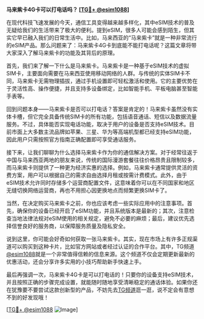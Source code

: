 **马来紫卡4G卡可以打电话吗？ [[TG💪+ @esim1088](https://t.me/s/esim1088)]**

在现代科技飞速发展的今天，通信工具变得越来越多样化，其中eSIM技术的普及无疑给我们的生活带来了极大的便利。提到eSIM，很多人可能会感到陌生，但其实它早已融入我们的日常生活中。比如，马来西亚的“马来紫卡”就是一种非常流行的eSIM产品。那么问题来了：马来紫卡4G卡到底能不能打电话呢？这篇文章将带大家深入了解马来紫卡的功能及其背后的原理。

首先，我们来了解一下什么是马来紫卡。马来紫卡是一种基于eSIM技术的虚拟SIM卡，主要面向需要在马来西亚使用移动网络的人群。与传统的实体SIM卡不同，马来紫卡无需物理插拔，通过手机设置即可轻松激活和使用。它的主要优势在于灵活性高、操作便捷，并且支持多设备绑定，比如智能手机、平板电脑甚至智能手表等。

回到问题本身——马来紫卡是否可以打电话？答案是肯定的！马来紫卡虽然没有实体卡槽，但它完全具备传统SIM卡的所有功能，包括语音通话、短信以及数据流量服务。不过，具体能否实现电话功能，取决于用户的设备是否支持eSIM技术。目前市面上大多数主流品牌如苹果、三星、华为等高端机型都已经支持eSIM功能，因此用户只需按照官方指南正确配置即可享受通话服务。

接下来，让我们聊聊为什么选择马来紫卡作为你的通信解决方案。对于经常往返于中国与马来西亚两地的朋友来说，传统的国际漫游套餐往往价格昂贵且限制较多，而马来紫卡则提供了一种更为经济实惠的选择。例如，马来紫卡通常提供灵活的资费方案，用户可以根据自己的需求自由选择月租或按需计费模式。此外，由于eSIM技术允许同时存储多个运营商配置文件，这意味着你可以在不同国家和地区无缝切换网络运营商，再也不用担心因更换地点而频繁更换SIM卡了。

当然，在决定购买马来紫卡之前，你也应该考虑一些实际应用中的注意事项。首先，确保你的设备已经开启了eSIM功能，并且系统版本是最新的；其次，注意检查当地法律法规对eSIM使用的相关规定，避免不必要的麻烦；最后，建议优先选择信誉良好的服务商，以保障服务质量及隐私安全。

说到这里，你可能会好奇如何获取一张马来紫卡。其实，现在市场上有许多正规渠道可以购买到这种卡片，比如官方网站或者经过认证的合作平台。其中，TG频道[@esim1088](https://t.me/s/esim1088)就是一个非常值得信赖的信息来源。这个频道不仅会定期更新最新的优惠活动，还会分享许多实用的小技巧帮助新手快速上手。

最后再强调一次，马来紫卡4G卡是可以打电话的！只要你的设备支持eSIM技术，并且按照正确的步骤完成设置，就能随时随地享受清晰稳定的通话体验。如果你还在犹豫要不要尝试这款创新型的产品，不妨先去[TG频道](https://t.me/s/esim1088)逛一逛，说不定会有意想不到的好发现哦！

[[TG💪+ @esim1088](https://t.me/s/esim1088) ![Image](https://i.postimg.cc/4NQfJmqS/Snipaste-2025-05-13-00-14-12.png)]
